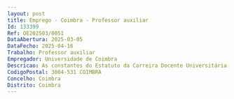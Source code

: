 ```yaml
--- 
layout: post
title: Emprego - Coimbra - Professor auxiliar
Id: 133399
Ref: OE202503/0051
DataAbertura: 2025-03-05
DataFecho: 2025-04-16
Trabalho: Professor auxiliar
Empregador: Universidade de Coimbra
Descricao: As constantes do Estatuto da Carreira Docente Universitária para a categoria de Professor Auxiliar.
CodigoPostal: 3004-531 COIMBRA
Concelho: Coimbra
Distrito: Coimbra
--- 
```

